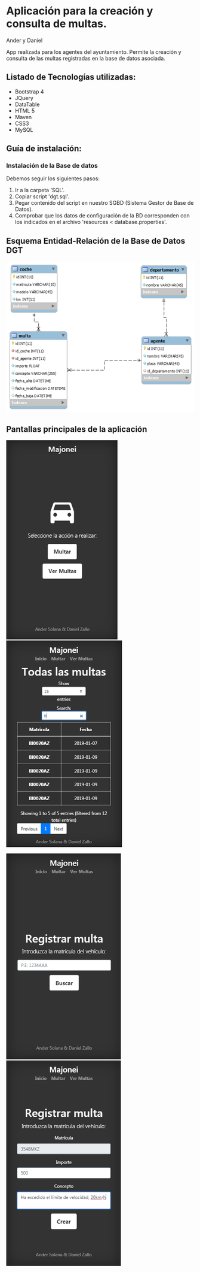 # Aplicación para la creación y consulta de multas.
Ander y Daniel

App realizada para los agentes del ayuntamiento. Permite la creación y consulta de las multas registradas en la base de datos asociada. 

## Listado de Tecnologías utilizadas: 
- Bootstrap 4
- JQuery
- DataTable
- HTML 5
- Maven
- CSS3
- MySQL

## Guía de instalación: 
### Instalación de la Base de datos
Debemos seguir los siguientes pasos: 
1. Ir a la carpeta 'SQL'.
2. Copiar script 'dgt.sql'.
3. Pegar contenido del script en nuestro SGBD (Sistema Gestor de Base de Datos).
4. Comprobar que los datos de configuración de la BD corresponden con los indicados en el archivo 'resources < database.properties'.
## Esquema Entidad-Relación de la Base de Datos DGT
![Alt Esquema del E-R de la BD](https://github.com/dZallo/appMultas/blob/master/screnshoots/e-r_DGT.PNG)
## Pantallas principales de la aplicación

![Alt Página principal de la aplicación](https://github.com/dZallo/appMultas/blob/master/screnshoots/principal.PNG)
![Alt Listado de las multas registradas](https://github.com/dZallo/appMultas/blob/master/screnshoots/listado.PNG)


![Alt Pantalla para buscar la matrícula del coche a multar](https://github.com/dZallo/appMultas/blob/master/screnshoots/matricula.PNG)
![Alt Pantalla para dar de alta una multa](https://github.com/dZallo/appMultas/blob/master/screnshoots/generarMulta.PNG)


